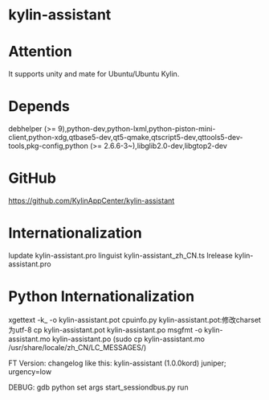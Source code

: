kylin-assistant
================

Attention
=========
It supports unity and mate for Ubuntu/Ubuntu Kylin.

Depends
=======
debhelper (>= 9),python-dev,python-lxml,python-piston-mini-client,python-xdg,qtbase5-dev,qt5-qmake,qtscript5-dev,qttools5-dev-tools,pkg-config,python (>= 2.6.6-3~),libglib2.0-dev,libgtop2-dev

GitHub
=======
https://github.com/KylinAppCenter/kylin-assistant

Internationalization
=======
lupdate kylin-assistant.pro
linguist kylin-assistant_zh_CN.ts
lrelease kylin-assistant.pro

Python Internationalization
=======
xgettext -k_ -o kylin-assistant.pot cpuinfo.py
kylin-assistant.pot:修改charset为utf-8
cp kylin-assistant.pot kylin-assistant.po
msgfmt -o kylin-assistant.mo kylin-assistant.po
(sudo cp kylin-assistant.mo /usr/share/locale/zh_CN/LC_MESSAGES/)




FT Version:
changelog like this:
kylin-assistant (1.0.0kord) juniper; urgency=low

DEBUG:
gdb python
set args start_sessiondbus.py
run

